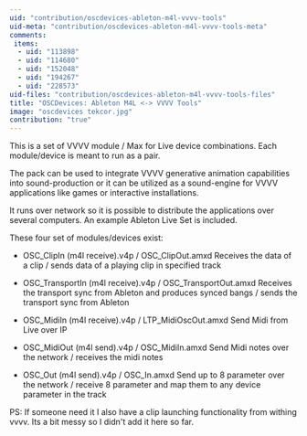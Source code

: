 ```yaml
---
uid: "contribution/oscdevices-ableton-m4l-vvvv-tools"
uid-meta: "contribution/oscdevices-ableton-m4l-vvvv-tools-meta"
comments: 
 items: 
  - uid: "113898"
  - uid: "114680"
  - uid: "152048"
  - uid: "194267"
  - uid: "228573"
uid-files: "contribution/oscdevices-ableton-m4l-vvvv-tools-files"
title: "OSCDevices: Ableton M4L <-> VVVV Tools"
image: "oscdevices tekcor.jpg"
contribution: "true"
---
```


This is a set of VVVV module / Max for Live device combinations. Each module/device is meant to run as a pair.

The pack can be used to integrate VVVV generative animation capabilities into sound-production or it can be utilized as a sound-engine for VVVV applications like games or interactive installations.

It runs over network so it is possible to distribute the applications over several computers. An example Ableton Live Set is included.

These four set of modules/devices exist:

- OSC_ClipIn (m4l receive).v4p / OSC_ClipOut.amxd
Receives the data of a clip / sends data of a playing clip in specified track

- OSC_TransportIn (m4l receive).v4p / OSC_TransportOut.amxd
Receives the transport sync from Ableton and produces synced bangs / sends the transport sync from Ableton

- OSC_MidiIn (m4l receive).v4p / LTP_MidiOscOut.amxd 
Send Midi from Live over IP

- OSC_MidiOut (m4l send).v4p / OSC_MidiIn.amxd
Send Midi notes over the network / receives the midi notes

- OSC_Out (m4l send).v4p / OSC_In.amxd
Send up to 8 parameter over the network / receive 8 parameter and map them to any device parameter in the track

PS: If someone need it I also have a clip launching functionality from withing vvvv. Its a bit messy so I didn't add it here so far.